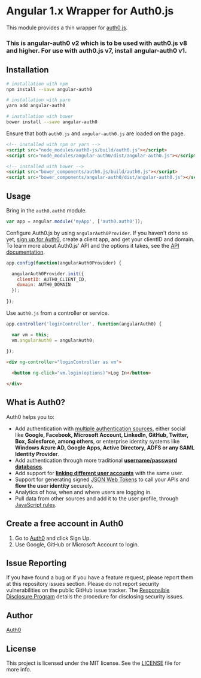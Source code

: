 # Angular 1.x Wrapper for Auth0.js

This module provides a thin wrapper for [auth0.js](https://auth0.com/docs/libraries/auth0js).

### This is angular-auth0 v2 which is to be used with auth0.js v8 and higher. For use with auth0.js v7, install angular-auth0 v1.

## Installation

```bash
# installation with npm
npm install --save angular-auth0

# installation with yarn
yarn add angular-auth0

# installation with bower
bower install --save angular-auth0
```

Ensure that both `auth0.js` and `angular-auth0.js` are loaded on the page.

```html
<!-- installed with npm or yarn --> 
<script src="node_modules/auth0-js/build/auth0.js"></script>
<script src="node_modules/angular-auth0/dist/angular-auth0.js"></script>
```

```html
<!-- installed with bower --> 
<script src="bower_components/auth0.js/build/auth0.js"></script>
<script src="bower_components/angular-auth0/dist/angular-auth0.js"></script>
```

## Usage

Bring in the `auth0.auth0` module.

```js
var app = angular.module('myApp', ['auth0.auth0']);
```

Configure Auth0.js by using `angularAuth0Provider`. If you haven't done so yet, [sign up for Auth0](https://auth0.com/signup), create a client app, and get your clientID and domain. To learn more about Auth0.js' API and the options it takes, see the [API documentation](https://auth0.com/docs/libraries/auth0js).

```js
app.config(function(angularAuth0Provider) {

  angularAuth0Provider.init({
    clientID: AUTH0_CLIENT_ID,
    domain: AUTH0_DOMAIN
  });
  
});
```

Use `auth0.js` from a controller or service.

```js
app.controller('loginController', function(angularAuth0) {

  var vm = this;
  vm.angularAuth0 = angularAuth0;
  
});
```

```html
<div ng-controller="loginController as vm">

  <button ng-click="vm.login(options)">Log In</button>

</div>
```

## What is Auth0?

Auth0 helps you to:

* Add authentication with [multiple authentication sources](https://docs.auth0.com/identityproviders), either social like **Google, Facebook, Microsoft Account, LinkedIn, GitHub, Twitter, Box, Salesforce, among others**, or enterprise identity systems like **Windows Azure AD, Google Apps, Active Directory, ADFS or any SAML Identity Provider**.
* Add authentication through more traditional **[username/password databases](https://docs.auth0.com/mysql-connection-tutorial)**.
* Add support for **[linking different user accounts](https://docs.auth0.com/link-accounts)** with the same user.
* Support for generating signed [JSON Web Tokens](https://docs.auth0.com/jwt) to call your APIs and **flow the user identity** securely.
* Analytics of how, when and where users are logging in.
* Pull data from other sources and add it to the user profile, through [JavaScript rules](https://docs.auth0.com/rules).

## Create a free account in Auth0

1. Go to [Auth0](https://auth0.com) and click Sign Up.
2. Use Google, GitHub or Microsoft Account to login.

## Issue Reporting

If you have found a bug or if you have a feature request, please report them at this repository issues section. Please do not report security vulnerabilities on the public GitHub issue tracker. The [Responsible Disclosure Program](https://auth0.com/whitehat) details the procedure for disclosing security issues.

## Author

[Auth0](auth0.com)

## License

This project is licensed under the MIT license. See the [LICENSE](LICENSE) file for more info.
